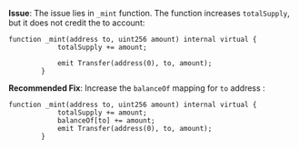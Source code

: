 **Issue**:
The issue lies in `_mint` function. The function increases `totalSupply`, but it does not credit the to account:
```solidity
function _mint(address to, uint256 amount) internal virtual {
            totalSupply += amount;

            emit Transfer(address(0), to, amount);
        }
```

**Recommended Fix**: 
Increase the `balanceOf` mapping for `to` address :
 
```solidity
function _mint(address to, uint256 amount) internal virtual {
            totalSupply += amount;
            balanceOf[to] += amount;
            emit Transfer(address(0), to, amount);
        }
```